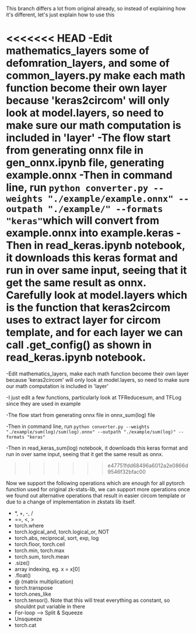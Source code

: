 This branch differs a lot from original already, so instead of explaining how it's different, let's just explain how to use this

<<<<<<< HEAD
-Edit mathematics_layers some of defomration_layers, and some of common_layers.py make each math function become their own layer because 'keras2circom' will only look at model.layers, so need to make sure our math computation is included in 'layer'
-The flow start from generating onnx file in gen_onnx.ipynb file, generating example.onnx
-Then in command line, run
`python converter.py --weights "./example/example.onnx" --outpath "./example/" --formats "keras"`which will convert from example.onnx into example.keras
-Then in read_keras.ipynb notebook, it downloads this keras format and run in over same input, seeing that it get the same result as onnx. Carefully look at model.layers which is the function that keras2circom uses to extract layer for circom template, and for each layer we can call .get_config() as shown in read_keras.ipynb notebook.
=======
-Edit mathematics_layers, make each math function become their own layer because 'keras2circom' will only look at model.layers, so need to make sure our math computation is included in 'layer'

-I just edit a few functions, particularly look at TFReducesum, and TFLog since they are used in example

-The flow start from generating onnx file in onnx_sum(log) file

-Then in command line, run
`python converter.py --weights "./example/sum(log)/sum(log).onnx" --outpath "./example/sum(log)" --formats "keras"`

-Then in read_keras_sum(log) notebook, it downloads this keras format and run in over same input, seeing that it get the same result as onnx.

> > > > > > > e47751fdd68496a6012a2e0866d9546f32bfac00

Now we support the following operations which are enough for all pytorch function used for original zk-stats-lib, we can support more operations once we found out alternative operations that result in easier circom template or due to a change of implementation in zkstats lib itself.

- \*, +, -, /
- ==, <, >
- torch.where
- torch.logical_and, torch.logical_or, NOT
- torch.abs, reciprocal, sort, exp, log
- torch.floor, torch.ceil
- torch.min, torch.max
- torch.sum, torch.mean
- .size()
- array indexing, eg. x = x[0]
- .float()
- @ (matrix multiplication)
- torch.transpose
- torch.ones_like
- torch.tensor(). Note that this will treat everything as constant, so shouldnt put variable in there
- For-loop —> Split & Squeeze
- Unsqueeze
- torch.cat

